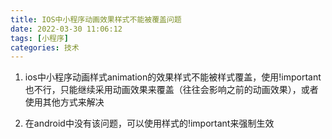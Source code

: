 ```yaml
---
title: IOS中小程序动画效果样式不能被覆盖问题
date: 2022-03-30 11:06:12
tags: [小程序]
categories: 技术
---
```




1. ios中小程序动画样式animation的效果样式不能被样式覆盖，使用!important也不行，只能继续采用动画效果来覆盖（往往会影响之前的动画效果），或者使用其他方式来解决

2. 在android中没有该问题，可以使用样式的!important来强制生效

